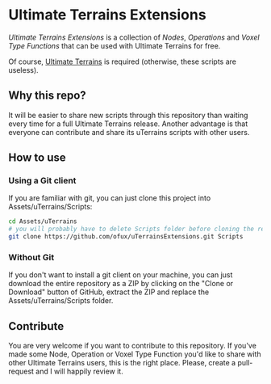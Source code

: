 # Ultimate Terrains Extensions
*Ultimate Terrains Extensions* is a collection of *Nodes*, *Operations* and *Voxel Type Functions* that can be used with Ultimate Terrains for free.

Of course, [Ultimate Terrains](https://assetstore.unity.com/packages/tools/terrain/ultimate-terrains-voxel-terrain-engine-31100) is required (otherwise, these scripts are useless).

## Why this repo?
It will be easier to share new scripts through this repository than waiting every time for a full Ultimate Terrains release. Another advantage is that everyone can contribute and share its uTerrains scripts with other users. 

## How to use

### Using a Git client
If you are familiar with git, you can just clone this project into Assets/uTerrains/Scripts:
```sh
cd Assets/uTerrains
# you will probably have to delete Scripts folder before cloning the repo: rm -rf Scripts 
git clone https://github.com/ofux/uTerrainsExtensions.git Scripts
```
### Without Git
If you don't want to install a git client on your machine, you can just download the entire repository as a ZIP by clicking on the "Clone or Download" button of GitHub, extract the ZIP and replace the Assets/uTerrains/Scripts folder.

## Contribute
You are very welcome if you want to contribute to this repository. If you've made some Node, Operation or Voxel Type Function you'd like to share with other Ultimate Terrains users, this is the right place. Please, create a pull-request and I will happily review it.
